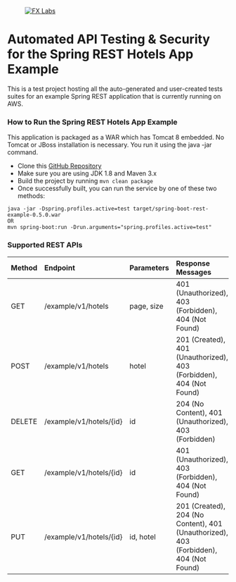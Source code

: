 <figure>
  <a href="https://fxlabs.io">
    <img src="https://fxlabs.io/wp-content/uploads/2018/02/FX-Logo-100x100.png" alt="FX Labs" />
  </a>
</figure>



# Automated API Testing & Security for the Spring REST Hotels App Example

This is a test project hosting all the auto-generated and user-created tests suites for an example Spring REST application that is currently running on AWS.

### How to Run the Spring REST Hotels App Example

This application is packaged as a WAR which has Tomcat 8 embedded. No Tomcat or JBoss installation is necessary. You run it using the java -jar command.

* Clone this [GitHub Repository](https://github.com/khoubyari/spring-boot-rest-example)
* Make sure you are using JDK 1.8 and Maven 3.x
* Build the project by running ```mvn clean package```
* Once successfully built, you can run the service by one of these two methods:

```
java -jar -Dspring.profiles.active=test target/spring-boot-rest-example-0.5.0.war
OR
mvn spring-boot:run -Drun.arguments="spring.profiles.active=test"
```

### Supported REST APIs

| Method | Endpoint | Parameters | Response Messages |  
| :---         | :---           | :---          | :---         | 
| GET   | /example/v1/hotels    | page, size      |  401 (Unauthorized), 403 (Forbidden), 404 (Not Found)     | 
| POST     | /example/v1/hotels      |   hotel      | 201 (Created), 401 (Unauthorized), 403 (Forbidden), 404 (Not Found)      | 
| DELETE   | /example/v1/hotels/{id}    | id    | 204 (No Content), 401 (Unauthorized), 403 (Forbidden)    | 
| GET    | /example/v1/hotels/{id}      | id     | 401 (Unauthorized), 403 (Forbidden), 404 (Not Found)      | 
| PUT   | /example/v1/hotels/{id}     | id, hotel    | 201 (Created), 204 (No Content), 401 (Unauthorized), 403 (Forbidden), 404 (Not Found)    |  



